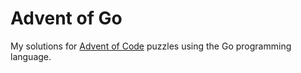 # Advent of Go

My solutions for [Advent of Code](https://adventofcode.com/) puzzles using the Go programming language.
